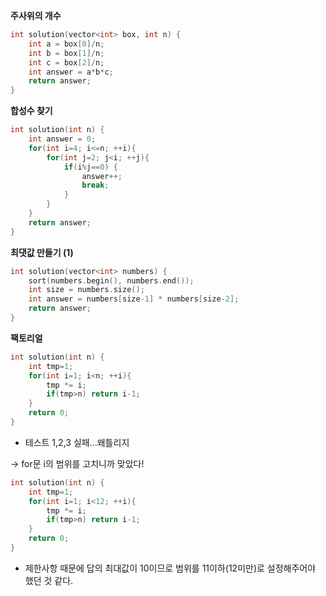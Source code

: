 **주사위의 개수**

```cpp
int solution(vector<int> box, int n) {
    int a = box[0]/n;
    int b = box[1]/n;
    int c = box[2]/n;
    int answer = a*b*c;
    return answer;
}
```

**합성수 찾기**

```cpp
int solution(int n) {
    int answer = 0;
    for(int i=4; i<=n; ++i){
        for(int j=2; j<i; ++j){
            if(i%j==0) {
                answer++;
                break;
            }
        }
    }
    return answer;
}
```

**최댓값 만들기 (1)**

```cpp
int solution(vector<int> numbers) {
    sort(numbers.begin(), numbers.end());
    int size = numbers.size();
    int answer = numbers[size-1] * numbers[size-2];
    return answer;
}
```

**팩토리얼**

```cpp
int solution(int n) {
    int tmp=1;
    for(int i=1; i<n; ++i){
        tmp *= i;
        if(tmp>n) return i-1;
    }
    return 0;
}
```

- 테스트 1,2,3 실패…왜틀리지

→ for문 i의 범위를 고치니까 맞았다!

```cpp
int solution(int n) {
    int tmp=1;
    for(int i=1; i<12; ++i){
        tmp *= i;
        if(tmp>n) return i-1;
    }
    return 0;
}
```

- 제한사항 때문에 답의 최대값이 10이므로 범위를 11이하(12미만)로 설정해주어야 했던 것 같다.
